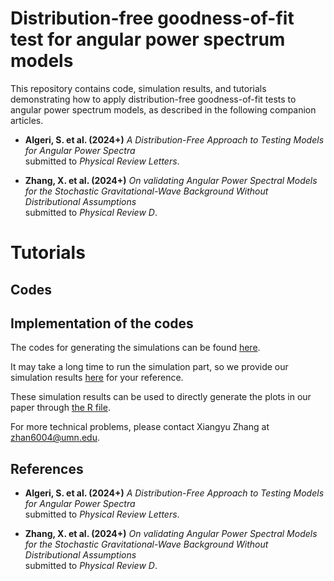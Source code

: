 # Distribution-free goodness-of-fit test for angular power spectrum models 

This repository contains code, simulation results, and tutorials demonstrating how to apply distribution-free goodness-of-fit tests to angular power spectrum models, as described in the following companion articles.
- **Algeri, S. et al. (2024+)**
  *A Distribution-Free Approach to Testing Models for Angular Power Spectra*  
  submitted to *Physical Review Letters*.

- **Zhang, X. et al. (2024+)**
  *On validating Angular Power Spectral Models for the Stochastic Gravitational-Wave Background Without Distributional Assumptions*  
  submitted to *Physical Review D*.

# Tutorials

## Codes 


## Implementation of the codes 

The codes for generating the simulations can be found [here](https://github.com/xiangyu2022/Distfree_Test_SGWB_Models/blob/main/Codes_PRL/PRL_Simulation.py). 

It may take a long time to run the simulation part, so we provide our simulation results [here](https://github.com/xiangyu2022/Distfree_Test_SGWB_Models/tree/main/Simulation) for your reference. 

These simulation results can be used to directly generate the plots in our paper through [the R file](https://github.com/xiangyu2022/Distfree_Test_SGWB_Models/blob/main/Codes_PRL/PRL_plots.R).

For more technical problems, please contact Xiangyu Zhang at zhan6004@umn.edu.


## References
- **Algeri, S. et al. (2024+)**
  *A Distribution-Free Approach to Testing Models for Angular Power Spectra*  
  submitted to *Physical Review Letters*.

- **Zhang, X. et al. (2024+)**
  *On validating Angular Power Spectral Models for the Stochastic Gravitational-Wave Background Without Distributional Assumptions*  
  submitted to *Physical Review D*.
